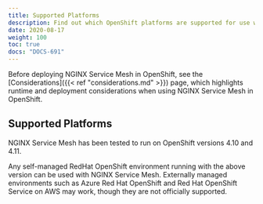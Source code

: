 ```yaml
---
title: Supported Platforms
description: Find out which OpenShift platforms are supported for use with NGINX Service Mesh.
date: 2020-08-17
weight: 100
toc: true
docs: "DOCS-691"
---
```


Before deploying NGINX Service Mesh in OpenShift, see the [Considerations]({{< ref "considerations.md" >}}) page, which highlights runtime and deployment considerations when using NGINX Service Mesh in OpenShift.

## Supported Platforms

NGINX Service Mesh has been tested to run on OpenShift versions 4.10 and 4.11.

Any self-managed RedHat OpenShift environment running with the above version can be used with NGINX Service Mesh. Externally managed environments such as Azure Red Hat OpenShift and Red Hat OpenShift Service on AWS may work, though they are not officially supported.
